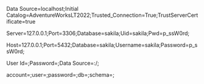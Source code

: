 <!-- Sample SQL Server connection string -->
Data Source=localhost;Initial Catalog=AdventureWorksLT2022;Trusted_Connection=True;TrustServerCertificate=true

<!-- Sample MySQL connection string -->
Server=127.0.0.1;Port=3306;Database=sakila;Uid=sakila;Pwd=p_ssW0rd;

<!-- Sample PostgreSQL connection string -->
Host=127.0.0.1;Port=5432;Database=sakila;Username=sakila;Password=p_ssW0rd;

<!-- Sample Oracle connection string -->
User Id=<your-username>;Password=<your-password>;Data Source=<host>:<port>/<service-name>;

<!-- Sample Snowflake connection string -->
account=<your-account>;user=<your-username>;password=<your-password>;db=<database>;schema=<schema>;
